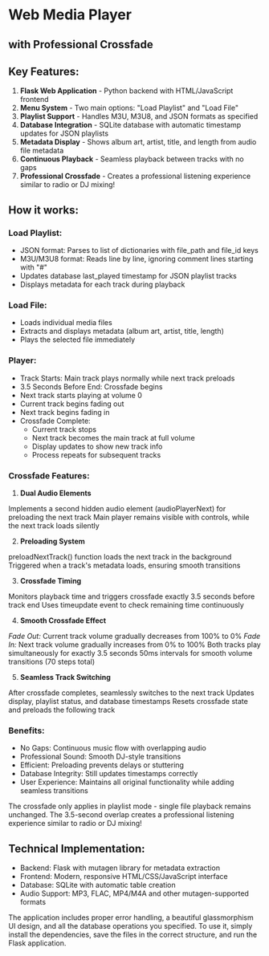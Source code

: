 # Web Media Player
## with Professional Crossfade

## Key Features:

1. **Flask Web Application** - Python backend with HTML/JavaScript frontend
2. **Menu System** - Two main options: "Load Playlist" and "Load File"
3. **Playlist Support** - Handles M3U, M3U8, and JSON formats as specified
4. **Database Integration** - SQLite database with automatic timestamp updates for JSON playlists
5. **Metadata Display** - Shows album art, artist, title, and length from audio file metadata
6. **Continuous Playback** - Seamless playback between tracks with no gaps
7. **Professional Crossfade** - Creates a professional listening experience similar to radio or DJ mixing!

## How it works:
### Load Playlist:

- JSON format: Parses to list of dictionaries with file_path and file_id keys
- M3U/M3U8 format: Reads line by line, ignoring comment lines starting with "#"
- Updates database last_played timestamp for JSON playlist tracks
- Displays metadata for each track during playback

### Load File:

- Loads individual media files
- Extracts and displays metadata (album art, artist, title, length)
- Plays the selected file immediately

### Player:
- Track Starts: Main track plays normally while next track preloads
- 3.5 Seconds Before End: Crossfade begins
- Next track starts playing at volume 0
- Current track begins fading out
- Next track begins fading in
- Crossfade Complete:
    - Current track stops
    - Next track becomes the main track at full volume
    - Display updates to show new track info
    - Process repeats for subsequent tracks

### Crossfade Features:
1. **Dual Audio Elements**

Implements a second hidden audio element (audioPlayerNext) for preloading the next track
Main player remains visible with controls, while the next track loads silently

2. **Preloading System**

preloadNextTrack() function loads the next track in the background
Triggered when a track's metadata loads, ensuring smooth transitions

3. **Crossfade Timing**

Monitors playback time and triggers crossfade exactly 3.5 seconds before track end
Uses timeupdate event to check remaining time continuously

4. **Smooth Crossfade Effect**

*Fade Out:* Current track volume gradually decreases from 100% to 0%
*Fade In:* Next track volume gradually increases from 0% to 100%
Both tracks play simultaneously for exactly 3.5 seconds
50ms intervals for smooth volume transitions (70 steps total)

5. **Seamless Track Switching**

After crossfade completes, seamlessly switches to the next track
Updates display, playlist status, and database timestamps
Resets crossfade state and preloads the following track

### Benefits:

- No Gaps: Continuous music flow with overlapping audio
- Professional Sound: Smooth DJ-style transitions
- Efficient: Preloading prevents delays or stuttering
- Database Integrity: Still updates timestamps correctly
- User Experience: Maintains all original functionality while adding seamless transitions

The crossfade only applies in playlist mode - single file playback remains unchanged. The 3.5-second overlap creates a professional listening experience similar to radio or DJ mixing!

## Technical Implementation:

- Backend: Flask with mutagen library for metadata extraction
- Frontend: Modern, responsive HTML/CSS/JavaScript interface
- Database: SQLite with automatic table creation
- Audio Support: MP3, FLAC, MP4/M4A and other mutagen-supported formats

The application includes proper error handling, a beautiful glassmorphism UI design, and all the database operations you specified. To use it, simply install the dependencies, save the files in the correct structure, and run the Flask application.
